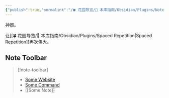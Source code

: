 ```yaml
---
{"publish":true,"permalink":"/🍀 花园导览/🧰 本库指南/Obsidian/Plugins/Note Toolbar.md","aliases":"note-toolbar","created":"2024-05-11","modified":"2025-06-06","cssclasses":""}
---
```



神器。

让[[🍀 花园导览/🧰 本库指南/Obsidian/Plugins/Spaced Repetition\|Spaced Repetition]]再次伟大。

## Note Toolbar

> [!note-toolbar]
> - [Some Website](https://google.com)
> - [Some Command](obsidian://...)
> - [[Some Note]]
